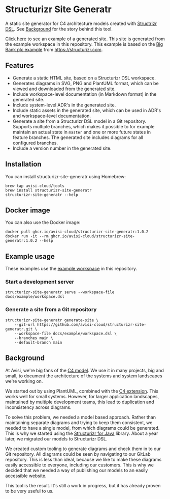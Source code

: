 # Structurizr Site Generatr

A static site generator for C4 architecture models created with [Structrizr DSL](https://github.com/structurizr/dsl).
See [Background](#background) for the story behind this tool.

[Click here](https://avisi-cloud.github.io/structurizr-site-generatr) to see an example of a generated site. This site
is generated from the example workspace in this repository. This example is based on
the [Big Bank plc example](https://structurizr.com/dsl?example=big-bank-plc) from <https://structurizr.com>.

## Features

* Generate a static HTML site, based on a Structurizr DSL workspace.
* Generates diagrams in SVG, PNG and PlantUML format, which can be viewed and downloaded from the generated site.
* Include workspace-level documentation (in Markdown format) in the generated site.
* Include system-level ADR's in the generated site.
* Include static assets in the generated site, which can be used in ADR's and workspace-level documentation.
* Generate a site from a Structurizr DSL model in a Git repository. Supports multiple branches, which makes it possible
  to for example maintain an actual state in `master` and one or more future states in feature branches. The generated
  site includes diagrams for all configured branches.
* Include a version number in the generated site.

## Installation

You can install structurizr-site-generatr using Homebrew:

```shell
brew tap avisi-cloud/tools
brew install structurizr-site-generatr
structurizr-site-generatr --help
```

## Docker image

You can also use the Docker image:

```shell
docker pull ghcr.io/avisi-cloud/structurizr-site-generatr:1.0.2
docker run -it --rm ghcr.io/avisi-cloud/structurizr-site-generatr:1.0.2 --help
```

## Example usage

These examples use the [example workspace](docs/example) in this repository.

### Start a development server

```shell
structurizr-site-generatr serve --workspace-file docs/example/workspace.dsl
```

### Generate a site from a Git repository

```shell
structurizr-site-generatr generate-site \
    --git-url https://github.com/avisi-cloud/structurizr-site-generatr.git \
    --workspace-file docs/example/workspace.dsl \
    --branches main \
    --default-branch main
```

## Background

At Avisi, we're big fans of the [C4 model](https://c4model.com). We use it in many projects, big and small, to document
the architecture of the systems and system landscapes we're working on.

We started out by using PlantUML, combined with the [C4 extension](https://github.com/plantuml-stdlib/C4-PlantUML). This
works well for small systems. However, for larger application landscapes, maintained by multiple development teams, this
lead to duplication and inconsistency across diagrams.

To solve this problem, we needed a model based approach. Rather than maintaining separate diagrams and trying to keep
them consistent, we needed to have a single model, from which diagrams could be generated. This is why we started using
the [Structurizr for Java](https://github.com/structurizr/java) library. About a year later, we migrated our models to
Structurizr DSL.

We created custom tooling to generate diagrams and check them in to our Git repository. All diagrams could be seen by
navigating to our GitLab repository. This is less than ideal, because we like to make these diagrams easily accessible
to everyone, including our customers. This is why we decided that we needed a way of publishing our models to an easily
accessible website.

This tool is the result. It's still a work in progress, but it has already proven to be very useful to us.
